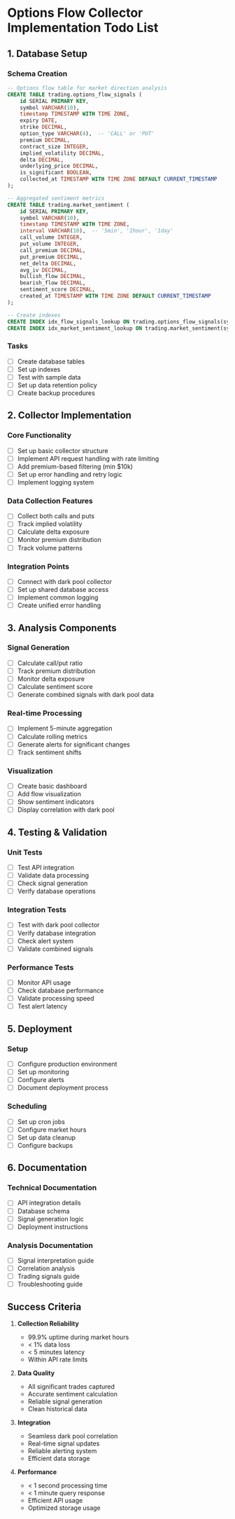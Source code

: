 # Options Flow Collector Implementation Todo List

## 1. Database Setup

### Schema Creation
```sql
-- Options flow table for market direction analysis
CREATE TABLE trading.options_flow_signals (
    id SERIAL PRIMARY KEY,
    symbol VARCHAR(10),
    timestamp TIMESTAMP WITH TIME ZONE,
    expiry DATE,
    strike DECIMAL,
    option_type VARCHAR(4),  -- 'CALL' or 'PUT'
    premium DECIMAL,
    contract_size INTEGER,
    implied_volatility DECIMAL,
    delta DECIMAL,
    underlying_price DECIMAL,
    is_significant BOOLEAN,
    collected_at TIMESTAMP WITH TIME ZONE DEFAULT CURRENT_TIMESTAMP
);

-- Aggregated sentiment metrics
CREATE TABLE trading.market_sentiment (
    id SERIAL PRIMARY KEY,
    symbol VARCHAR(10),
    timestamp TIMESTAMP WITH TIME ZONE,
    interval VARCHAR(10),  -- '5min', '1hour', '1day'
    call_volume INTEGER,
    put_volume INTEGER,
    call_premium DECIMAL,
    put_premium DECIMAL,
    net_delta DECIMAL,
    avg_iv DECIMAL,
    bullish_flow DECIMAL,
    bearish_flow DECIMAL,
    sentiment_score DECIMAL,
    created_at TIMESTAMP WITH TIME ZONE DEFAULT CURRENT_TIMESTAMP
);

-- Create indexes
CREATE INDEX idx_flow_signals_lookup ON trading.options_flow_signals(symbol, timestamp);
CREATE INDEX idx_market_sentiment_lookup ON trading.market_sentiment(symbol, timestamp, interval);
```

### Tasks
- [ ] Create database tables
- [ ] Set up indexes
- [ ] Test with sample data
- [ ] Set up data retention policy
- [ ] Create backup procedures

## 2. Collector Implementation

### Core Functionality
- [ ] Set up basic collector structure
- [ ] Implement API request handling with rate limiting
- [ ] Add premium-based filtering (min $10k)
- [ ] Set up error handling and retry logic
- [ ] Implement logging system

### Data Collection Features
- [ ] Collect both calls and puts
- [ ] Track implied volatility
- [ ] Calculate delta exposure
- [ ] Monitor premium distribution
- [ ] Track volume patterns

### Integration Points
- [ ] Connect with dark pool collector
- [ ] Set up shared database access
- [ ] Implement common logging
- [ ] Create unified error handling

## 3. Analysis Components

### Signal Generation
- [ ] Calculate call/put ratio
- [ ] Track premium distribution
- [ ] Monitor delta exposure
- [ ] Calculate sentiment score
- [ ] Generate combined signals with dark pool data

### Real-time Processing
- [ ] Implement 5-minute aggregation
- [ ] Calculate rolling metrics
- [ ] Generate alerts for significant changes
- [ ] Track sentiment shifts

### Visualization
- [ ] Create basic dashboard
- [ ] Add flow visualization
- [ ] Show sentiment indicators
- [ ] Display correlation with dark pool

## 4. Testing & Validation

### Unit Tests
- [ ] Test API integration
- [ ] Validate data processing
- [ ] Check signal generation
- [ ] Verify database operations

### Integration Tests
- [ ] Test with dark pool collector
- [ ] Verify database integration
- [ ] Check alert system
- [ ] Validate combined signals

### Performance Tests
- [ ] Monitor API usage
- [ ] Check database performance
- [ ] Validate processing speed
- [ ] Test alert latency

## 5. Deployment

### Setup
- [ ] Configure production environment
- [ ] Set up monitoring
- [ ] Configure alerts
- [ ] Document deployment process

### Scheduling
- [ ] Set up cron jobs
- [ ] Configure market hours
- [ ] Set up data cleanup
- [ ] Configure backups

## 6. Documentation

### Technical Documentation
- [ ] API integration details
- [ ] Database schema
- [ ] Signal generation logic
- [ ] Deployment instructions

### Analysis Documentation
- [ ] Signal interpretation guide
- [ ] Correlation analysis
- [ ] Trading signals guide
- [ ] Troubleshooting guide

## Success Criteria
1. **Collection Reliability**
   - 99.9% uptime during market hours
   - < 1% data loss
   - < 5 minutes latency
   - Within API rate limits

2. **Data Quality**
   - All significant trades captured
   - Accurate sentiment calculation
   - Reliable signal generation
   - Clean historical data

3. **Integration**
   - Seamless dark pool correlation
   - Real-time signal updates
   - Reliable alerting system
   - Efficient data storage

4. **Performance**
   - < 1 second processing time
   - < 1 minute query response
   - Efficient API usage
   - Optimized storage usage 